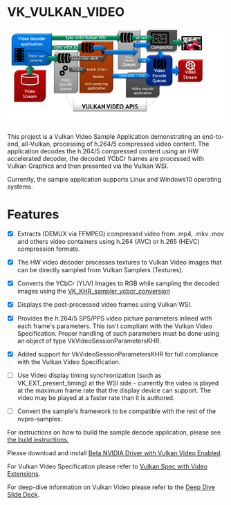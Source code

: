 # VK_VULKAN_VIDEO
![vk_video_decode](vk_video_decoder/doc/VideoDecode.png)


This project is a Vulkan Video Sample Application demonstrating an end-to-end, all-Vulkan, processing of h.264/5 compressed video content. The application decodes the  h.264/5 compressed content using an HW accelerated decoder, the decoded YCbCr frames are processed with Vulkan Graphics and then presented via the Vulkan WSI.

Currently, the sample application supports Linux and Windows10 operating systems.


Features
========

- [x] Extracts (DEMUX via FFMPEG) compressed video from .mp4, .mkv .mov and others video containers using h.264 (AVC) or h.265 (HEVC) compression formats. 
- [x] The HW video decoder processes textures to Vulkan Video Images that can be directly sampled from Vulkan Samplers (Textures). 
- [x] Converts the YCbCr (YUV) Images to RGB while sampling the decoded images using the [VK_KHR_sampler_ycbcr_conversion](https://www.khronos.org/registry/vulkan/specs/1.2-extensions/man/html/VK_KHR_sampler_ycbcr_conversion.html)
- [x] Displays the post-processed video frames using Vulkan WSI.
- [x] Provides the h.264/5 SPS/PPS video picture parameters inlined with each frame's parameters. This isn't compliant with the Vulkan Video Specification. Proper handling of such parameters must be done using an object of type VkVideoSessionParametersKHR.
- [x] Added support for VkVideoSessionParametersKHR for full compliance with the Vulkan Video Specification.
- [ ] Use Video display timing synchronization (such as VK_EXT_present_timing) at the WSI side - currently the video is played at the maximum frame rate that the display device can support. The video may be played at a faster rate than it is authored.
- [ ] Convert the sample's framework to be compatible with the rest of the nvpro-samples.


For instructions on how to build the sample decode application, please see [the build instructions.](https://github.com/nvpro-samples/vk_video_samples/blob/main/vk_video_decoder/BUILD.md)

Please download and install [Beta NVIDIA Driver with Vulkan Video Enabled](https://developer.nvidia.com/vulkan-driver).

For Vulkan Video Specification please refer to [Vulkan Spec with Video Extensions](https://www.khronos.org/registry/vulkan/specs/1.2-extensions/html/vkspec.html).

For deep-dive information on Vulkan Video please refer to the [Deep Dive Slide Deck](https://www.khronos.org/assets/uploads/apis/Vulkan-Video-Deep-Dive-Apr21.pdf).

